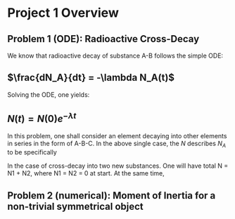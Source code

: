 # Project 1 Overview

## Problem 1 (ODE): Radioactive Cross-Decay
We know that radioactive decay of  substance A-B follows the simple ODE:

## $\frac{dN_A}{dt} = -\lambda N_A(t)$

Solving the ODE, one yields:
## $N(t) = N(0)e^{-\lambda t}$

In this problem, one shall consider an element decaying into other elements in series in the form of A-B-C. In the above single case, the $N$ describes $N_A$ to be specifically

In the case of cross-decay into two new substances. One will have total N = N1 + N2, where N1 = N2 = 0 at start. At the same time, 

## Problem 2 (numerical): Moment of Inertia for a non-trivial symmetrical object
